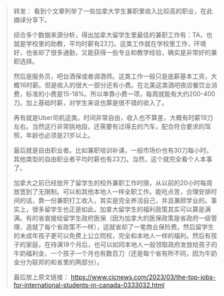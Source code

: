 
> 转发：
> 看到个文章列举了一些加拿大学生兼职里收入比较高的职业，在此摘译分享下。
> 
> 综合多个数据来源分析，得出加拿大留学生里最佳的兼职工作有：TA，也就是学校里的助教，平均时薪有23刀。这类工作就在学校里工作，环境好，也省却了很多通勤，又能获得一些专业和教学经验，确实是非常好的兼职选择。
> 
> 然后是服务员，吧台酒保或者调酒师。这类工作一般只是底薪基本工资，大概16时薪。但是收入的很大一部分还有小费。在北美这类酒吧夜店餐饮业消费，标准的小费是15-18%。所以单靠小费一项，每周就能有大约200-400刀。加上基础时薪，对学生来说也算是很不错的收入了。
> 
> 再有就是Uber司机这类。时间非常自由，收入也不算差，大概有时薪19刀左右。当然这行非常挑地段，还需要有过得去的汽车，配合符合要求的驾照，年龄也必须是21岁以上。
> 
> 最后就是自由职业者。比如兼职培训补课，一般市场价也有30刀每小时。其他类型的自由职业者平均时薪也有23刀。当然，这个就完全看个人本事了。
> 
> 加拿大之前已经放开了留学生的校外兼职工作时限，从以前的20小时每周放宽到了无限制。可以和其他本地人一样全职工作。能吃点苦，合理安排时间的话，靠一份兼职打工收入，其实是完全养活自己，并且兼顾学业的。事实上，很多留学生也正是如此。加拿大留学生的福利政策其实可以算是满满。有的省直接给留学生政府医保（因为加拿大的医保政策是省政府一级管理，造就了每个省政策不一样），这就省却了一笔商业保险费。然后留学生的未成年孩子更可以免费上公立院校，完全和本地人一样的福利。然后有孩子的家庭，在待满18个月后，也可以如同本地人一般领取政府发放给孩子的牛奶福利金，一个孩子一个月也有数百刀（还是每个省有所不同，因为牛奶金分为联邦的和省里的两部分）。
> 
> 最后放上原文链接： https://www.cicnews.com/2023/03/the-top-jobs-for-international-students-in-canada-0333032.html